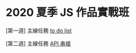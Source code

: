 #  2020 夏季 JS 作品實戰班

[第一週] 主線任務 [to do list](https://jamiechenjc.github.io/Javascript2020/week%201/todolist/index.html)

[第二週] 主線任務 [API 串接](https://jamiechenjc.github.io/Javascript2020/week_2/products/index.html)
